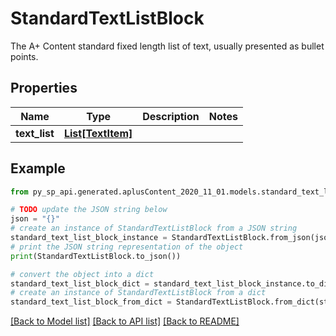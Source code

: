 # StandardTextListBlock

The A+ Content standard fixed length list of text, usually presented as bullet points.

## Properties

Name | Type | Description | Notes
------------ | ------------- | ------------- | -------------
**text_list** | [**List[TextItem]**](TextItem.md) |  | 

## Example

```python
from py_sp_api.generated.aplusContent_2020_11_01.models.standard_text_list_block import StandardTextListBlock

# TODO update the JSON string below
json = "{}"
# create an instance of StandardTextListBlock from a JSON string
standard_text_list_block_instance = StandardTextListBlock.from_json(json)
# print the JSON string representation of the object
print(StandardTextListBlock.to_json())

# convert the object into a dict
standard_text_list_block_dict = standard_text_list_block_instance.to_dict()
# create an instance of StandardTextListBlock from a dict
standard_text_list_block_from_dict = StandardTextListBlock.from_dict(standard_text_list_block_dict)
```
[[Back to Model list]](../README.md#documentation-for-models) [[Back to API list]](../README.md#documentation-for-api-endpoints) [[Back to README]](../README.md)


